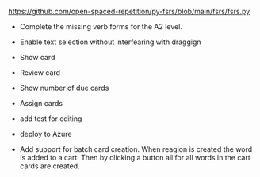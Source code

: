 
https://github.com/open-spaced-repetition/py-fsrs/blob/main/fsrs/fsrs.py

- Complete the missing verb forms for the A2 level.  
- Enable text selection without interfearing with draggign
- Show card
- Review card
- Show number of due cards
- Assign cards


- add test for editing
- deploy to Azure


- Add support for batch card creation. When reagion is created the word is added to a cart. Then by clicking a button all for all words in the cart cards are created.
